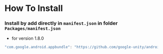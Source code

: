 # How To Install

### Install by add directly in `manifest.json` in folder `Packages/manifest.json`

- for version 1.8.0

```csharp
"com.google.android.appbundle": "https://github.com/google-unity/android-app-bundle.git?path=Assets/_Root#1.8.0",
```
